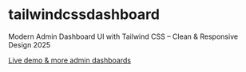 # tailwindcssdashboard
Modern Admin Dashboard UI with Tailwind CSS – Clean &amp; Responsive Design 2025<br>

[Live demo & more admin dashboards
](https://therichpost.com/modern-admin-dashboard-ui-with-tailwind-css-clean-responsive-design-2025/)
